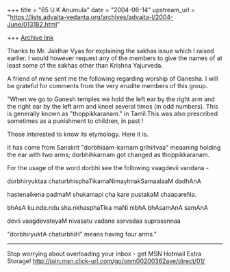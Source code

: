 +++
title = "65 U.K Anumula"
date = "2004-06-14"
upstream_url = "https://lists.advaita-vedanta.org/archives/advaita-l/2004-June/013182.html"

+++
[Archive link](https://lists.advaita-vedanta.org/archives/advaita-l/2004-June/013182.html)


Thanks to Mr. Jaldhar Vyas for explaining the sakhas issue which I raised 
earlier.  I would however request any of the members to give the names of at 
least some of the sakhas other than Krishna Yajurveda.

A friend of mine sent me the following regarding worship of Ganesha.  I will 
be grateful for comments from the very erudite members of this group.

"When we go to Ganesh temples we  hold the left ear by the right arm and the 
right ear by the left arm and kneel several times (in odd numbers).  This is 
generally known as "thoppikkaranam."  in Tamil.This was also prescribed 
sometimes as a punishment to children, in past !

Those interested to know its  etymology. Here it is.

It has come from Sanskrit "dorbhiaam-karnam grihiitvaa" meaaning holding the 
ear with two arms; dorbhihkarnam got changed as thoppikkaranam.

For the usage of the word dorbhi see the following vaagdevii vandana -

dorbhiryuktaa chaturbhisphaTikamaNimayImakSamaalaaM dadhAnA

hastenaikena padmaM shukamapi cha kare pustakaM chaapareNa.

bhAsA ku.nde.ndu sha.nkhasphaTika maNi nibhA bhAsamAnA samAnA

devii vaagdevateyaM nivasatu vadane sarvadaa suprasannaa

"dorbhiryuktA chaturbhiH" means having four arms."

_________________________________________________________________
Stop worrying about overloading your inbox - get MSN Hotmail Extra Storage! 
http://join.msn.click-url.com/go/onm00200362ave/direct/01/


